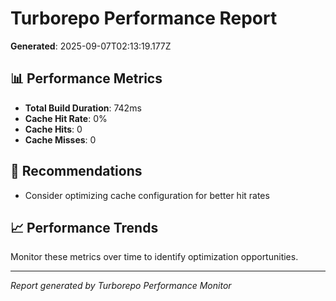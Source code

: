 # Turborepo Performance Report

**Generated**: 2025-09-07T02:13:19.177Z

## 📊 Performance Metrics

- **Total Build Duration**: 742ms
- **Cache Hit Rate**: 0%
- **Cache Hits**: 0
- **Cache Misses**: 0

## 🎯 Recommendations

- Consider optimizing cache configuration for better hit rates

## 📈 Performance Trends

Monitor these metrics over time to identify optimization opportunities.

---
*Report generated by Turborepo Performance Monitor*
